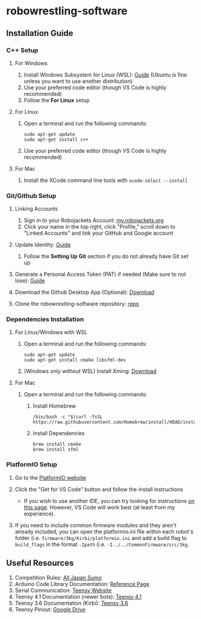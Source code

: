 # robowrestling-software

## Installation Guide

### C++ Setup

1. For Windows
    1. Install Windows Subsystem for Linux (WSL): [Guide](https://www.windowscentral.com/install-windows-subsystem-linux-windows-10) (Ubuntu is fine unless you want to use another distribution)
    2. Use your preferred code editor (though VS Code is highly recommended)
    3. Follow the **For Linux** setup
    
1. For Linux
    1. Open a terminal and run the following commands:

        ```
        sudo apt-get update
        sudo apt-get install c++
        ```
    
    2. Use your preferred code editor (though VS Code is highly recommended)
 
1. For Mac
    1. Install the XCode command line tools with `xcode-select --install`
 
### Git/Github Setup
  
1. Linking Accounts
    1. Sign in to your Robojackets Account: [my.robojackets.org](my.robotjackets.org)
    2. Click your name in the top right, click "Profile," scroll down to "Linked Accounts" and link your GitHub and Google account
    
2. Update Identity: [Guide](https://docs.github.com/en/get-started/quickstart/set-up-git)
    1. Follow the **Setting Up Git** section if you do not already have Git set up

3. Generate a Personal Access Token (PAT) if needed (Make sure to not lose): 
    [Guide](https://docs.github.com/en/authentication/keeping-your-account-and-data-secure/creating-a-personal-access-token)

4. Download the Github Desktop App (Optional): [Download](https://desktop.github.com/)

5. Clone the robowrestling-software repository: [repo](https://github.com/RoboJackets/robowrestling-software)

### Dependencies Installation

1. For Linux/Windows with WSL
    1. Open a terminal and run the following commands:
    
        ```
        sudo apt-get update
        sudo apt-get install cmake libsfml-dev
        ```
    
    2. (Windows only *without* WSL) Install Xming: [Download](https://sourceforge.net/projects/xming/)

2. For Mac
    1. Open a terminal and run the following commands:
        1. Install Homebrew

            ```
            /bin/bash -c "$(curl -fsSL https://raw.githubusercontent.com/Homebrew/install/HEAD/install.sh)"
            ```
            
        2. Install Dependencies
            ```
            brew install cmake
            brew install sfml
            ```

### PlatformIO Setup

1. Go to the [PlatformIO website](https://platformio.org/platformio-ide)

2. Click the "Get for VS Code" button and follow the install instructions
    - If you wish to use another IDE, you can try looking for instructions [on this page](https://platformio.org/install/integration). However, VS Code will work best (at least from my experience).

3. If you need to include common firmware modules and they aren't already included, you can open the platformio.ini file within each robot's folder (i.e. `firmware/3kg/Kirbi/platformio.ini` and add a build flag to `build_flags` in the format `-Ipath` (i.e. `-I../../CommonFirmware/src/3kg`.

## Useful Resources

1. Competition Rules: [All Japan Sumo](https://www.fsi.co.jp/sumo/robot/en/rule.html)
2. Arduino Code Library Documentation: [Reference Page](https://www.arduino.cc/reference/en/)
3. Serial Communication: [Teensy Website](https://www.pjrc.com/teensy/td_uart.html)
4. Teensy 4.1 Documentation (newer bots): [Teensy 4.1](https://www.pjrc.com/store/teensy41.html)
4. Teensy 3.6 Documentation (Kirbi): [Teensy 3.6](https://www.pjrc.com/store/teensy36.html)
5. Teensy Pinout: [Google Drive](https://drive.google.com/drive/folders/1ci8a4ckSqtLVcKN8qR22PUycx4mC5XRj)
